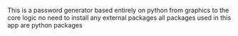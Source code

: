 This is a password generator based entirely on python from graphics to the core logic no need to install any external packages all packages used in this app are python packages
